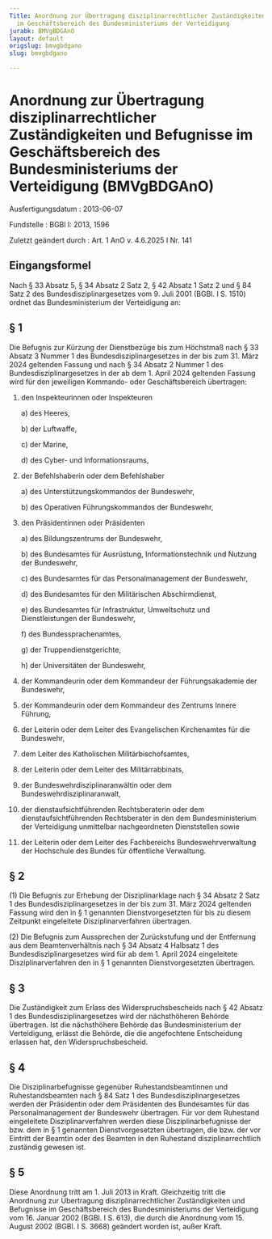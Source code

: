 ```yaml
---
Title: Anordnung zur Übertragung disziplinarrechtlicher Zuständigkeiten und Befugnisse
  im Geschäftsbereich des Bundesministeriums der Verteidigung
jurabk: BMVgBDGAnO
layout: default
origslug: bmvgbdgano
slug: bmvgbdgano

---
```


# Anordnung zur Übertragung disziplinarrechtlicher Zuständigkeiten und Befugnisse im Geschäftsbereich des Bundesministeriums der Verteidigung (BMVgBDGAnO)

Ausfertigungsdatum
:   2013-06-07

Fundstelle
:   BGBl I: 2013, 1596

Zuletzt geändert durch
:   Art. 1 AnO v. 4.6.2025 I Nr. 141


## Eingangsformel

Nach § 33 Absatz 5, § 34 Absatz 2 Satz 2, § 42 Absatz 1 Satz 2 und § 84 Satz 2 des Bundesdisziplinargesetzes vom 9. Juli 2001 (BGBl. I S. 1510) ordnet das Bundesministerium der Verteidigung an:


## § 1

Die Befugnis zur Kürzung der Dienstbezüge bis zum Höchstmaß nach § 33 Absatz 3 Nummer 1 des Bundesdisziplinargesetzes in der bis zum 31. März 2024 geltenden Fassung und nach § 34 Absatz 2 Nummer 1 des Bundesdisziplinargesetzes in der ab dem 1. April 2024 geltenden Fassung wird für den jeweiligen Kommando- oder Geschäftsbereich übertragen:

1.  den Inspekteurinnen oder Inspekteuren

    a)  des Heeres,


    b)  der Luftwaffe,


    c)  der Marine,


    d)  des Cyber- und Informationsraums,





2.  der Befehlshaberin oder dem Befehlshaber

    a)  des Unterstützungskommandos der Bundeswehr,


    b)  des Operativen Führungskommandos der Bundeswehr,





3.  den Präsidentinnen oder Präsidenten

    a)  des Bildungszentrums der Bundeswehr,


    b)  des Bundesamtes für Ausrüstung, Informationstechnik und Nutzung der Bundeswehr,


    c)  des Bundesamtes für das Personalmanagement der Bundeswehr,


    d)  des Bundesamtes für den Militärischen Abschirmdienst,


    e)  des Bundesamtes für Infrastruktur, Umweltschutz und Dienstleistungen der Bundeswehr,


    f)  des Bundessprachenamtes,


    g)  der Truppendienstgerichte,


    h)  der Universitäten der Bundeswehr,





4.  der Kommandeurin oder dem Kommandeur der Führungsakademie der Bundeswehr,


5.  der Kommandeurin oder dem Kommandeur des Zentrums Innere Führung,


6.  der Leiterin oder dem Leiter des Evangelischen Kirchenamtes für die Bundeswehr,


7.  dem Leiter des Katholischen Militärbischofsamtes,


8.  der Leiterin oder dem Leiter des Militärrabbinats,


9.  der Bundeswehrdisziplinaranwältin oder dem Bundeswehrdisziplinaranwalt,


10. der dienstaufsichtführenden Rechtsberaterin oder dem dienstaufsichtführenden Rechtsberater in den dem Bundesministerium der Verteidigung unmittelbar nachgeordneten Dienststellen sowie


11. der Leiterin oder dem Leiter des Fachbereichs Bundeswehrverwaltung der Hochschule des Bundes für öffentliche Verwaltung.





## § 2

(1) Die Befugnis zur Erhebung der Disziplinarklage nach § 34 Absatz 2 Satz 1 des Bundesdisziplinargesetzes in der bis zum 31. März 2024 geltenden Fassung wird den in § 1 genannten Dienstvorgesetzten für bis zu diesem Zeitpunkt eingeleitete Disziplinarverfahren übertragen.

(2) Die Befugnis zum Aussprechen der Zurückstufung und der Entfernung aus dem Beamtenverhältnis nach § 34 Absatz 4 Halbsatz 1 des Bundesdisziplinargesetzes wird für ab dem 1. April 2024 eingeleitete Disziplinarverfahren den in § 1 genannten Dienstvorgesetzten übertragen.


## § 3

Die Zuständigkeit zum Erlass des Widerspruchsbescheids nach § 42 Absatz 1 des Bundesdisziplinargesetzes wird der nächsthöheren Behörde übertragen. Ist die nächsthöhere Behörde das Bundesministerium der Verteidigung, erlässt die Behörde, die die angefochtene Entscheidung erlassen hat, den Widerspruchsbescheid.


## § 4

Die Disziplinarbefugnisse gegenüber Ruhestandsbeamtinnen und Ruhestandsbeamten nach § 84 Satz 1 des Bundesdisziplinargesetzes werden der Präsidentin oder dem Präsidenten des Bundesamtes für das Personalmanagement der Bundeswehr übertragen. Für vor dem Ruhestand eingeleitete Disziplinarverfahren werden diese Disziplinarbefugnisse der bzw. dem in § 1 genannten Dienstvorgesetzten übertragen, die bzw. der vor Eintritt der Beamtin oder des Beamten in den Ruhestand disziplinarrechtlich zuständig gewesen ist.


## § 5

Diese Anordnung tritt am 1. Juli 2013 in Kraft. Gleichzeitig tritt die Anordnung zur Übertragung disziplinarrechtlicher Zuständigkeiten und Befugnisse im Geschäftsbereich des Bundesministeriums der Verteidigung vom 16. Januar 2002 (BGBl. I S. 613), die durch die Anordnung vom 15. August 2002 (BGBl. I S. 3668) geändert worden ist, außer Kraft.

